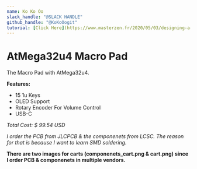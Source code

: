 ```yaml
---
name: Ko Ko Oo
slack_handle: "@SLACK HANDLE"
github_handle: "@KoKoOogit"
tutorial: [Click Here](https://www.masterzen.fr/2020/05/03/designing-a-keyboard-part-1/)
---
```


# AtMega32u4 Macro Pad

The Macro Pad with AtMega32u4. 

**Features:**
- 15 1u Keys
- OLED Support
- Rotary Encoder For Volume Control
- USB-C

*Total Cost: $ 99.54 USD*

*I order the PCB from JLCPCB & the componenets from LCSC. The reason for that is because I want to learn SMD soldering.*


**There are two images for carts (componenets_cart.png & cart.png) since I order PCB & componenets in multiple vendors.**
